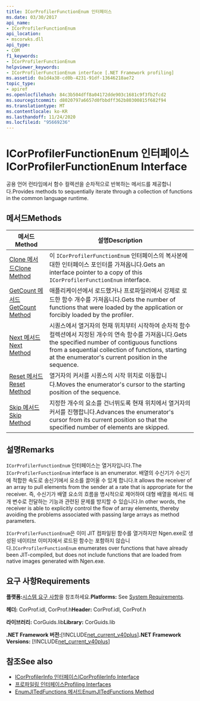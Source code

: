 ```yaml
---
title: ICorProfilerFunctionEnum 인터페이스
ms.date: 03/30/2017
api_name:
- ICorProfilerFunctionEnum
api_location:
- mscorwks.dll
api_type:
- COM
f1_keywords:
- ICorProfilerFunctionEnum
helpviewer_keywords:
- ICorProfilerFunctionEnum interface [.NET Framework profiling]
ms.assetid: 0a1d4a38-cd0b-4231-91df-13646218ae72
topic_type:
- apiref
ms.openlocfilehash: 84c3b504dff8a04172dde903c1681c9f3fb2fcd2
ms.sourcegitcommit: d8020797a6657d0fbbdff362b80300815f682f94
ms.translationtype: MT
ms.contentlocale: ko-KR
ms.lasthandoff: 11/24/2020
ms.locfileid: "95669236"
---
```

# <a name="icorprofilerfunctionenum-interface"></a><span data-ttu-id="70cdf-102">ICorProfilerFunctionEnum 인터페이스</span><span class="sxs-lookup"><span data-stu-id="70cdf-102">ICorProfilerFunctionEnum Interface</span></span>

<span data-ttu-id="70cdf-103">공용 언어 런타임에서 함수 컬렉션을 순차적으로 반복하는 메서드를 제공합니다.</span><span class="sxs-lookup"><span data-stu-id="70cdf-103">Provides methods to sequentially iterate through a collection of functions in the common language runtime.</span></span>  
  
## <a name="methods"></a><span data-ttu-id="70cdf-104">메서드</span><span class="sxs-lookup"><span data-stu-id="70cdf-104">Methods</span></span>  
  
|<span data-ttu-id="70cdf-105">메서드</span><span class="sxs-lookup"><span data-stu-id="70cdf-105">Method</span></span>|<span data-ttu-id="70cdf-106">설명</span><span class="sxs-lookup"><span data-stu-id="70cdf-106">Description</span></span>|  
|------------|-----------------|  
|[<span data-ttu-id="70cdf-107">Clone 메서드</span><span class="sxs-lookup"><span data-stu-id="70cdf-107">Clone Method</span></span>](icorprofilerfunctionenum-clone-method.md)|<span data-ttu-id="70cdf-108">이 `ICorProfilerFunctionEnum` 인터페이스의 복사본에 대한 인터페이스 포인터를 가져옵니다.</span><span class="sxs-lookup"><span data-stu-id="70cdf-108">Gets an interface pointer to a copy of this `ICorProfilerFunctionEnum` interface.</span></span>|  
|[<span data-ttu-id="70cdf-109">GetCount 메서드</span><span class="sxs-lookup"><span data-stu-id="70cdf-109">GetCount Method</span></span>](icorprofilerfunctionenum-getcount-method.md)|<span data-ttu-id="70cdf-110">애플리케이션에서 로드했거나 프로파일러에서 강제로 로드한 함수 개수를 가져옵니다.</span><span class="sxs-lookup"><span data-stu-id="70cdf-110">Gets the number of functions that were loaded by the application or forcibly loaded by the profiler.</span></span>|  
|[<span data-ttu-id="70cdf-111">Next 메서드</span><span class="sxs-lookup"><span data-stu-id="70cdf-111">Next Method</span></span>](icorprofilerfunctionenum-next-method.md)|<span data-ttu-id="70cdf-112">시퀀스에서 열거자의 현재 위치부터 시작하여 순차적 함수 컬렉션에서 지정된 개수의 연속 함수를 가져옵니다.</span><span class="sxs-lookup"><span data-stu-id="70cdf-112">Gets the specified number of contiguous functions from a sequential collection of functions, starting at the enumerator's current position in the sequence.</span></span>|  
|[<span data-ttu-id="70cdf-113">Reset 메서드</span><span class="sxs-lookup"><span data-stu-id="70cdf-113">Reset Method</span></span>](icorprofilerfunctionenum-reset-method.md)|<span data-ttu-id="70cdf-114">열거자의 커서를 시퀀스의 시작 위치로 이동합니다.</span><span class="sxs-lookup"><span data-stu-id="70cdf-114">Moves the enumerator's cursor to the starting position of the sequence.</span></span>|  
|[<span data-ttu-id="70cdf-115">Skip 메서드</span><span class="sxs-lookup"><span data-stu-id="70cdf-115">Skip Method</span></span>](icorprofilerfunctionenum-skip-method.md)|<span data-ttu-id="70cdf-116">지정한 개수의 요소를 건너뛰도록 현재 위치에서 열거자의 커서를 진행합니다.</span><span class="sxs-lookup"><span data-stu-id="70cdf-116">Advances the enumerator's cursor from its current position so that the specified number of elements are skipped.</span></span>|  
  
## <a name="remarks"></a><span data-ttu-id="70cdf-117">설명</span><span class="sxs-lookup"><span data-stu-id="70cdf-117">Remarks</span></span>  

 <span data-ttu-id="70cdf-118">`ICorProfilerFunctionEnum` 인터페이스는 열거자입니다.</span><span class="sxs-lookup"><span data-stu-id="70cdf-118">The `ICorProfilerFunctionEnum` interface is an enumerator.</span></span> <span data-ttu-id="70cdf-119">배열의 수신기가 수신기에 적합한 속도로 송신기에서 요소를 끌어올 수 있게 합니다.</span><span class="sxs-lookup"><span data-stu-id="70cdf-119">It allows the receiver of an array to pull elements from the sender at a rate that is appropriate for the receiver.</span></span> <span data-ttu-id="70cdf-120">즉, 수신기가 배열 요소의 흐름을 명시적으로 제어하여 대형 배열을 메서드 매개 변수로 전달하는 기능과 관련된 문제를 방지할 수 있습니다.</span><span class="sxs-lookup"><span data-stu-id="70cdf-120">In other words, the receiver is able to explicitly control the flow of array elements, thereby avoiding the problems associated with passing large arrays as method parameters.</span></span>  
  
 <span data-ttu-id="70cdf-121">`ICorProfilerFunctionEnum`은 이미 JIT 컴파일된 함수를 열거하지만 Ngen.exe로 생성된 네이티브 이미지에서 로드된 함수는 포함하지 않습니다.</span><span class="sxs-lookup"><span data-stu-id="70cdf-121">`ICorProfilerFunctionEnum` enumerates over functions that have already been JIT-compiled, but does not include functions that are loaded from native images generated with Ngen.exe.</span></span>  
  
## <a name="requirements"></a><span data-ttu-id="70cdf-122">요구 사항</span><span class="sxs-lookup"><span data-stu-id="70cdf-122">Requirements</span></span>  

 <span data-ttu-id="70cdf-123">**플랫폼:**[시스템 요구 사항](../../get-started/system-requirements.md)을 참조하세요.</span><span class="sxs-lookup"><span data-stu-id="70cdf-123">**Platforms:** See [System Requirements](../../get-started/system-requirements.md).</span></span>  
  
 <span data-ttu-id="70cdf-124">**헤더:** CorProf.idl, CorProf.h</span><span class="sxs-lookup"><span data-stu-id="70cdf-124">**Header:** CorProf.idl, CorProf.h</span></span>  
  
 <span data-ttu-id="70cdf-125">**라이브러리:** CorGuids.lib</span><span class="sxs-lookup"><span data-stu-id="70cdf-125">**Library:** CorGuids.lib</span></span>  
  
 <span data-ttu-id="70cdf-126">**.NET Framework 버전:**[!INCLUDE[net_current_v40plus](../../../../includes/net-current-v40plus-md.md)]</span><span class="sxs-lookup"><span data-stu-id="70cdf-126">**.NET Framework Versions:** [!INCLUDE[net_current_v40plus](../../../../includes/net-current-v40plus-md.md)]</span></span>  
  
## <a name="see-also"></a><span data-ttu-id="70cdf-127">참조</span><span class="sxs-lookup"><span data-stu-id="70cdf-127">See also</span></span>

- [<span data-ttu-id="70cdf-128">ICorProfilerInfo 인터페이스</span><span class="sxs-lookup"><span data-stu-id="70cdf-128">ICorProfilerInfo Interface</span></span>](icorprofilerinfo-interface.md)
- [<span data-ttu-id="70cdf-129">프로파일링 인터페이스</span><span class="sxs-lookup"><span data-stu-id="70cdf-129">Profiling Interfaces</span></span>](profiling-interfaces.md)
- [<span data-ttu-id="70cdf-130">EnumJITedFunctions 메서드</span><span class="sxs-lookup"><span data-stu-id="70cdf-130">EnumJITedFunctions Method</span></span>](icorprofilerinfo3-enumjitedfunctions-method.md)
